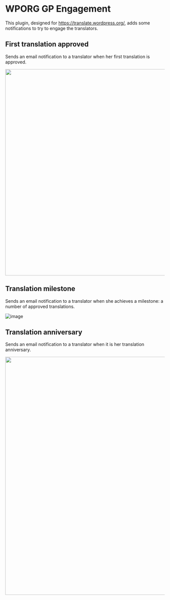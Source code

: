 # WPORG GP Engagement

This plugin, designed for https://translate.wordpress.org/, adds some 
notifications to try to engage the translators.

## First translation approved  

Sends an email notification to a translator when her first translation 
is approved.

<img src="https://github.com/user-attachments/assets/927b27f5-3363-4f4f-aa52-51f12440fde6" width="650px">

## Translation milestone

Sends an email notification to a translator when she achieves a milestone:
a number of approved translations.

![image](https://github.com/user-attachments/assets/85fe555c-3f8a-41f8-bfd2-c6a95f237adf)

## Translation anniversary

Sends an email notification to a translator when it is her translation anniversary.

<img src="https://github.com/user-attachments/assets/473028d3-9012-40c4-97b3-360874cbc516" width="750px">


